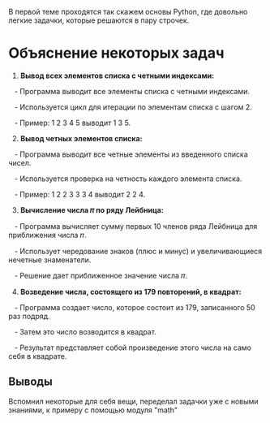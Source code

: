 В первой теме проходятся так скажем основы Python, где довольно легкие задачки, которые решаются в пару строчек. 

# Объяснение некоторых задач

1. **Вывод всех элементов списка с четными индексами:**

   - Программа выводит все элементы списка с четными индексами.

   - Используется цикл для итерации по элементам списка с шагом 2.

   - Пример: 1 2 3 4 5 выводит 1 3 5.

  

2. **Вывод четных элементов списка:**

   - Программа выводит все четные элементы из введенного списка чисел.

   - Используется проверка на четность каждого элемента списка.

   - Пример: 1 2 2 3 3 3 4 выводит 2 2 4.

  

3. **Вычисление числа 𝜋 по ряду Лейбница:**

   - Программа вычисляет сумму первых 10 членов ряда Лейбница для приближения числа 𝜋.

   - Использует чередование знаков (плюс и минус) и увеличивающиеся нечетные знаменатели.

   - Решение дает приближенное значение числа 𝜋.

  

4. **Возведение числа, состоящего из 179 повторений, в квадрат:**

   - Программа создает число, которое состоит из 179, записанного 50 раз подряд.

   - Затем это число возводится в квадрат.

   - Результат представляет собой произведение этого числа на само себя в квадрате.



## Выводы


Вспомнил некоторые для себя вещи, переделал задачки уже с новыми знаниями, к примеру с помощью  модуля "math"